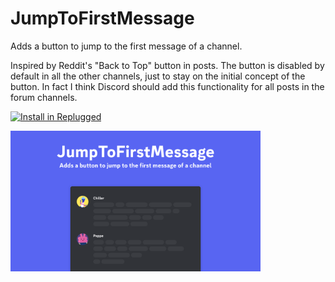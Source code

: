 # JumpToFirstMessage

Adds a button to jump to the first message of a channel.

Inspired by Reddit's "Back to Top" button in posts. The button is disabled by default in all the
other channels, just to stay on the initial concept of the button. In fact I think Discord should
add this functionality for all posts in the forum channels.

[![Install in Replugged](https://img.shields.io/badge/-Install%20in%20Replugged-blue?style=for-the-badge&logo=none)](https://replugged.dev/install?identifier=dev.fedeilleone.JumpToFirstMessage)

<img src="../../assets/JumpToFirstMessage.gif" width="400">
